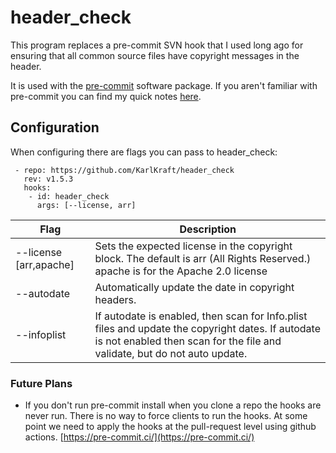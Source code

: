 # header_check
This program replaces a pre-commit SVN hook that I used long ago for ensuring that all common source files have copyright messages in the header.  

It is used with the [pre-commit](https://pre-commit.com) software package.  If you aren't familiar with pre-commit you can find my quick notes [here](./docs/pre-commit.md).

## Configuration
When configuring there are flags you can pass to header_check:

```
 - repo: https://github.com/KarlKraft/header_check
   rev: v1.5.3
   hooks:
    - id: header_check
      args: [--license, arr]
```

| Flag                    | Description |
| -----------             | ----------- |
| --license [arr,apache]  | Sets the expected license in the copyright block. The default is arr (All Rights Reserved.)  apache is for the Apache 2.0 license      |
| --autodate              | Automatically update the date in copyright headers. |
| --infoplist              | If autodate is enabled, then scan for Info.plist files and update the copyright dates.  If autodate is not enabled then scan for the file and validate, but do not auto update.|


### Future Plans

* If you don't run pre-commit install when you clone a repo the hooks are never run.  There is no way to force clients to run the hooks. At some point we need to apply the hooks at the pull-request level using github actions. [https://pre-commit.ci/](https://pre-commit.ci/)